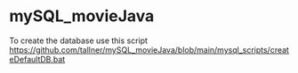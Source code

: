 # mySQL_movieJava

To create the database use this script  
https://github.com/tallner/mySQL_movieJava/blob/main/mysql_scripts/createDefaultDB.bat
